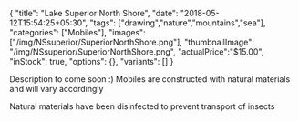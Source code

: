 {
  "title": "Lake Superior North Shore",
  "date": "2018-05-12T15:54:25+05:30",
  "tags": ["drawing","nature","mountains","sea"],
  "categories": ["Mobiles"],
  "images": ["/img/NSsuperior/SuperiorNorthShore.png"],
  "thumbnailImage": "/img/NSsuperior/SuperiorNorthShore.png",
  "actualPrice":"$15.00",
  "inStock": true,
  "options": {},
  "variants": []
}

Description to come soon :)
Mobiles are constructed with natural materials and will vary accordingly

Natural materials have been disinfected to prevent transport of insects

